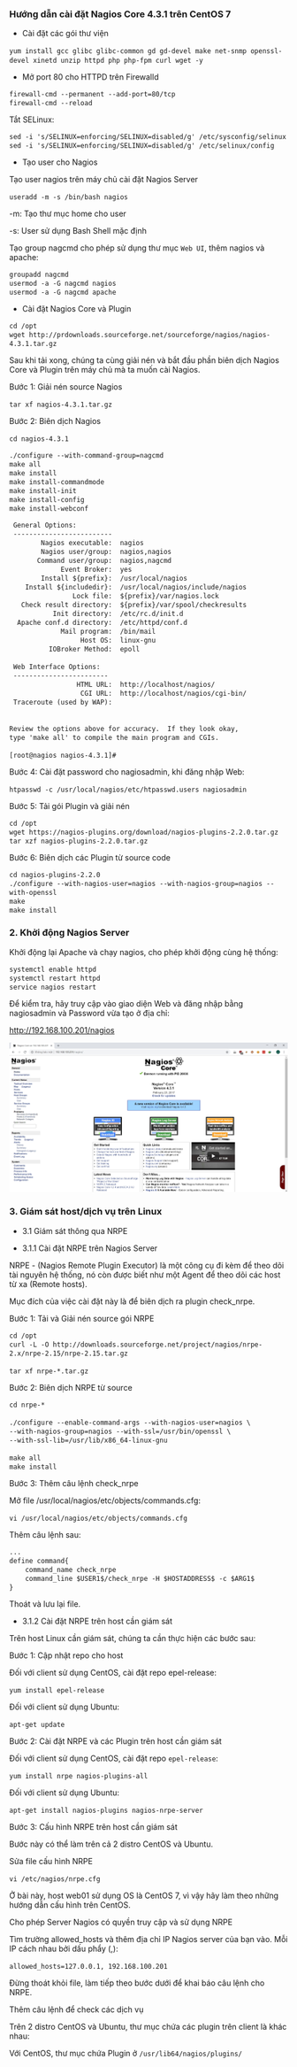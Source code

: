 ### Hướng dẫn cài đặt Nagios Core 4.3.1 trên CentOS 7

* Cài đặt các gói thư viện

`yum install gcc glibc glibc-common gd gd-devel make net-snmp openssl-devel xinetd unzip httpd php php-fpm curl wget -y`

* Mở port 80 cho HTTPD trên Firewalld

```
firewall-cmd --permanent --add-port=80/tcp
firewall-cmd --reload
```

Tắt SELinux:

```
sed -i 's/SELINUX=enforcing/SELINUX=disabled/g' /etc/sysconfig/selinux
sed -i 's/SELINUX=enforcing/SELINUX=disabled/g' /etc/selinux/config
```

* Tạo user cho Nagios

Tạo user nagios trên máy chủ cài đặt Nagios Server

`useradd -m -s /bin/bash nagios`

-m: Tạo thư mục home cho user

-s: User sử dụng Bash Shell mặc định

Tạo group nagcmd cho phép sử dụng thư mục `Web UI`, thêm nagios và apache:

```
groupadd nagcmd
usermod -a -G nagcmd nagios
usermod -a -G nagcmd apache
```

* Cài đặt Nagios Core và Plugin

```
cd /opt
wget http://prdownloads.sourceforge.net/sourceforge/nagios/nagios-4.3.1.tar.gz
```

Sau khi tải xong, chúng ta cùng giải nén và bắt đầu phần biên dịch Nagios Core và Plugin trên máy chủ mà ta muốn cài Nagios.

Bước 1: Giải nén source Nagios


`tar xf nagios-4.3.1.tar.gz`

Bước 2: Biên dịch Nagios

`cd nagios-4.3.1`

```
./configure --with-command-group=nagcmd 
make all
make install
make install-commandmode
make install-init
make install-config
make install-webconf
```
```
 General Options:
 -------------------------
        Nagios executable:  nagios
        Nagios user/group:  nagios,nagios
       Command user/group:  nagios,nagcmd
             Event Broker:  yes
        Install ${prefix}:  /usr/local/nagios
    Install ${includedir}:  /usr/local/nagios/include/nagios
                Lock file:  ${prefix}/var/nagios.lock
   Check result directory:  ${prefix}/var/spool/checkresults
           Init directory:  /etc/rc.d/init.d
  Apache conf.d directory:  /etc/httpd/conf.d
             Mail program:  /bin/mail
                  Host OS:  linux-gnu
          IOBroker Method:  epoll

 Web Interface Options:
 ------------------------
                 HTML URL:  http://localhost/nagios/
                  CGI URL:  http://localhost/nagios/cgi-bin/
 Traceroute (used by WAP):


Review the options above for accuracy.  If they look okay,
type 'make all' to compile the main program and CGIs.

[root@nagios nagios-4.3.1]#
```

Bước 4: Cài đặt password cho nagiosadmin, khi đăng nhập Web:

`htpasswd -c /usr/local/nagios/etc/htpasswd.users nagiosadmin`

Bước 5: Tải gói Plugin và giải nén

```
cd /opt
wget https://nagios-plugins.org/download/nagios-plugins-2.2.0.tar.gz
tar xzf nagios-plugins-2.2.0.tar.gz
```

Bước 6: Biên dịch các Plugin từ source code

```
cd nagios-plugins-2.2.0
./configure --with-nagios-user=nagios --with-nagios-group=nagios --with-openssl
make
make install
```

### 2. Khởi động Nagios Server

Khởi động lại Apache và chạy nagios, cho phép khởi động cùng hệ thống:

```
systemctl enable httpd
systemctl restart httpd
service nagios restart
```


Để kiểm tra, hãy truy cập vào giao diện Web và đăng nhập bằng nagiosadmin và Password vừa tạo ở địa chỉ:

http://192.168.100.201/nagios

<img src="/img/1.jpg">


### 3. Giám sát host/dịch vụ trên Linux


* 3.1 Giám sát thông qua NRPE

* 3.1.1 Cài đặt NRPE trên Nagios Server

NRPE - (Nagios Remote Plugin Executor) là một công cụ đi kèm để theo dõi tài nguyên hệ thống, nó còn được biết như một Agent để theo dõi các host từ xa (Remote hosts).

Mục đích của việc cài đặt này là để biên dịch ra plugin check_nrpe.

Bước 1: Tải và Giải nén source gói NRPE

```
cd /opt
curl -L -O http://downloads.sourceforge.net/project/nagios/nrpe-2.x/nrpe-2.15/nrpe-2.15.tar.gz

tar xf nrpe-*.tar.gz
```

Bước 2: Biên dịch NRPE từ source

```
cd nrpe-*

./configure --enable-command-args --with-nagios-user=nagios \
--with-nagios-group=nagios --with-ssl=/usr/bin/openssl \
--with-ssl-lib=/usr/lib/x86_64-linux-gnu

make all
make install
```

Bước 3: Thêm câu lệnh check_nrpe

Mở file /usr/local/nagios/etc/objects/commands.cfg:

`vi /usr/local/nagios/etc/objects/commands.cfg`

Thêm câu lệnh sau:

```
...
define command{
    command_name check_nrpe
    command_line $USER1$/check_nrpe -H $HOSTADDRESS$ -c $ARG1$
}
```

Thoát và lưu lại file.

* 3.1.2 Cài đặt NRPE trên host cần giám sát

Trên host Linux cần giám sát, chúng ta cần thực hiện các bước sau:

Bước 1: Cập nhật repo cho host

Đối với client sử dụng CentOS, cài đặt repo epel-release:

`yum install epel-release`

Đối với client sử dụng Ubuntu:

`apt-get update`


Bước 2: Cài đặt NRPE và các Plugin trên host cần giám sát

Đối với client sử dụng CentOS, cài đặt repo `epel-release`:

`yum install nrpe nagios-plugins-all`

Đối với client sử dụng Ubuntu:

`apt-get install nagios-plugins nagios-nrpe-server`

Bước 3: Cấu hình NRPE trên host cần giám sát

Bước này có thể làm trên cả 2 distro CentOS và Ubuntu.

Sửa file cấu hình NRPE

`vi /etc/nagios/nrpe.cfg`

Ở bài này, host web01 sử dụng OS là CentOS 7, vì vậy hãy làm theo những hướng dẫn cấu hình trên CentOS.

Cho phép Server Nagios có quyền truy cập và sử dụng NRPE

Tìm trường allowed_hosts và thêm địa chỉ IP Nagios server của bạn vào. Mỗi IP cách nhau bởi dấu phẩy (,):

`allowed_hosts=127.0.0.1, 192.168.100.201`

Đừng thoát khỏi file, làm tiếp theo bước dưới để khai báo câu lệnh cho NRPE.

Thêm câu lệnh để check các dịch vụ

Trên 2 distro CentOS và Ubuntu, thư mục chứa các plugin trên client là khác nhau:

Với CentOS, thư mục chứa Plugin ở `/usr/lib64/nagios/plugins/`





